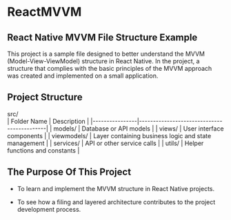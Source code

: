 # ReactMVVM

## React Native MVVM File Structure Example

This project is a sample file designed to better understand the MVVM (Model-View-ViewModel) structure in React Native. In the project, a structure that complies with the basic principles of the MVVM approach was created and implemented on a small application.

## Project Structure

src/  
| Folder Name | Description |
|----------------|--------------------------------------------|
| models/ | Database or API models |
| views/ | User interface components |
| viewmodels/ | Layer containing business logic and state management |
| services/ | API or other service calls |
| utils/ | Helper functions and constants |

## The Purpose Of This Project

- To learn and implement the MVVM structure in React Native projects.

- To see how a filing and layered architecture contributes to the project development process.
